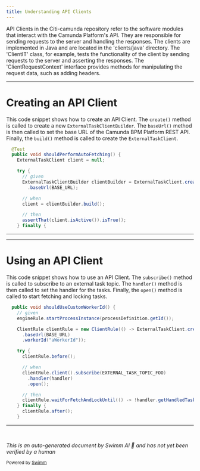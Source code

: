 ```yaml
---
title: Understanding API Clients
---
```

API Clients in the Citi-camunda repository refer to the software modules that interact with the Camunda Platform's API. They are responsible for sending requests to the server and handling the responses. The clients are implemented in Java and are located in the 'clients/java' directory. The 'ClientIT' class, for example, tests the functionality of the client by sending requests to the server and asserting the responses. The 'ClientRequestContext' interface provides methods for manipulating the request data, such as adding headers.

<SwmSnippet path="/clients/java/client/src/it/java/org/camunda/bpm/client/client/ClientIT.java" line="515">

---

# Creating an API Client

This code snippet shows how to create an API Client. The `create()` method is called to create a new `ExternalTaskClientBuilder`. The `baseUrl()` method is then called to set the base URL of the Camunda BPM Platform REST API. Finally, the `build()` method is called to create the `ExternalTaskClient`.

```java
  @Test
  public void shouldPerformAutoFetching() {
    ExternalTaskClient client = null;

    try {
      // given
      ExternalTaskClientBuilder clientBuilder = ExternalTaskClient.create()
        .baseUrl(BASE_URL);

      // when
      client = clientBuilder.build();

      // then
      assertThat(client.isActive()).isTrue();
    } finally {
```

---

</SwmSnippet>

<SwmSnippet path="/clients/java/client/src/it/java/org/camunda/bpm/client/client/ClientIT.java" line="261">

---

# Using an API Client

This code snippet shows how to use an API Client. The `subscribe()` method is called to subscribe to an external task topic. The `handler()` method is then called to set the handler for the tasks. Finally, the `open()` method is called to start fetching and locking tasks.

```java
  public void shouldUseCustomWorkerId() {
    // given
    engineRule.startProcessInstance(processDefinition.getId());

    ClientRule clientRule = new ClientRule(() -> ExternalTaskClient.create()
      .baseUrl(BASE_URL)
      .workerId("aWorkerId"));

    try {
      clientRule.before();

      // when
      clientRule.client().subscribe(EXTERNAL_TASK_TOPIC_FOO)
        .handler(handler)
        .open();

      // then
      clientRule.waitForFetchAndLockUntil(() -> !handler.getHandledTasks().isEmpty());
    } finally {
      clientRule.after();
    }
```

---

</SwmSnippet>

&nbsp;

*This is an auto-generated document by Swimm AI 🌊 and has not yet been verified by a human*

<SwmMeta version="3.0.0" repo-id="Z2l0aHViJTNBJTNBQ2l0aS1jYW11bmRhJTNBJTNBZ2lsYWRuYXZvdA==" repo-name="Citi-camunda" doc-type="overview"><sup>Powered by [Swimm](/)</sup></SwmMeta>
